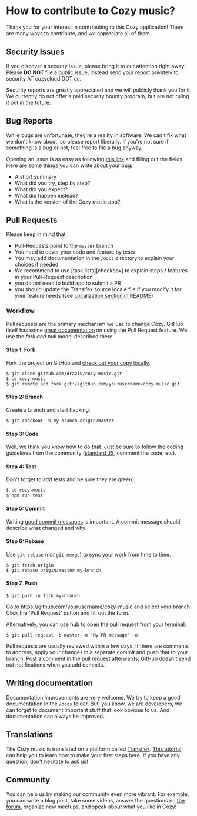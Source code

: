 # How to contribute to Cozy music?

Thank you for your interest in contributing to this Cozy application! There are many ways to contribute, and we appreciate all of them.


## Security Issues

If you discover a security issue, please bring it to our attention right away! Please **DO NOT** file a public issue, instead send your report privately to security AT cozycloud DOT cc.

Security reports are greatly appreciated and we will publicly thank you for it. We currently do not offer a paid security bounty program, but are not ruling it out in the future.


## Bug Reports

While bugs are unfortunate, they're a reality in software. We can't fix what we don't know about, so please report liberally. If you're not sure if something is a bug or not, feel free to file a bug anyway.

Opening an issue is as easy as following [this link][issues] and filling out the fields. Here are some things you can write about your bug:

- A short summary
- What did you try, step by step?
- What did you expect?
- What did happen instead?
- What is the version of the Cozy music app?


## Pull Requests

Please keep in mind that:

- Pull-Requests point to the `master` branch
- You need to cover your code and feature by tests
- You may add documentation in the `/docs` directory to explain your choices if needed
- We recommend to use [task lists][checkbox] to explain steps / features in your Pull-Request description
- you do _not_ need to build app to submit a PR
- you should update the Transifex source locale file if you modify it for your feature needs (see [Localization section in README][localization])


### Workflow

Pull requests are the primary mechanism we use to change Cozy. GitHub itself has some [great documentation][pr] on using the Pull Request feature. We use the _fork and pull_ model described there.

#### Step 1: Fork

Fork the project on GitHub and [check out your copy locally][forking].

```
$ git clone github.com/drazik/cozy-music.git
$ cd cozy-music
$ git remote add fork git://github.com/yourusername/cozy-music.git
```

#### Step 2: Branch

Create a branch and start hacking:

```
$ git checkout -b my-branch origin/master
```

#### Step 3: Code

Well, we think you know how to do that. Just be sure to follow the coding guidelines from the community ([standard JS][stdjs], comment the code, etc).

#### Step 4: Test

Don't forget to add tests and be sure they are green:

```
$ cd cozy-music
$ npm run test
```

#### Step 5: Commit

Writing [good commit messages][commitmsg] is important. A commit message should describe what changed and why.

#### Step 6: Rebase

Use `git rebase` (_not_ `git merge`) to sync your work from time to time.

```
$ git fetch origin
$ git rebase origin/master my-branch
```

#### Step 7: Push

```
$ git push -u fork my-branch
```

Go to https://github.com/yourusername/cozy-music and select your branch. Click the 'Pull Request' button and fill out the form.

Alternatively, you can use [hub] to open the pull request from your terminal:

```
$ git pull-request -b master -m "My PR message" -o
```

Pull requests are usually reviewed within a few days. If there are comments to address, apply your changes in a separate commit and push that to your branch. Post a comment in the pull request afterwards; GitHub doesn't send out notifications when you add commits.


## Writing documentation

Documentation improvements are very welcome. We try to keep a good documentation in the `/docs` folder. But, you know, we are developers, we can forget to document important stuff that look obvious to us. And documentation can always be improved.


## Translations

The Cozy music is translated on a platform called [Transifex][tx]. [This tutorial][tx-start] can help you to learn how to make your first steps here. If you have any question, don't hesitate to ask us!


## Community

You can help us by making our community even more vibrant. For example, you can write a blog post, take some videos, answer the questions on [the forum][forum], organize new meetups, and speak about what you like in Cozy!



[issues]: https://github.com/drazik/cozy-music/issues/new
[pr]: https://help.github.com/categories/collaborating-with-issues-and-pull-requests/
[forking]: http://blog.campoy.cat/2014/03/github-and-go-forking-pull-requests-and.html
[stdjs]: http://standardjs.com/
[commitmsg]: http://tbaggery.com/2008/04/19/a-note-about-git-commit-messages.html
[localization]: https://github.com/drazik/cozy-music/blob/master/README.md#localization
[hub]: https://hub.github.com/
[tx]: https://www.transifex.com/cozy/
[tx-start]: http://docs.transifex.com/getting-started/translators/
[forum]: https://forum.cozy.io/
